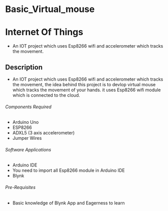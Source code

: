 # Basic_Virtual_mouse
# Internet Of Things

* An IOT project which uses Esp8266 wifi and accelerometer which tracks the movement.

## Description

* An IOT project which uses Esp8266 wifi and accelerometer which tracks the movement, the idea behind this project is to devlop virtual mouse which tracks the movement of your hands. it uses Esp8266 wifi module which is connected to the cloud.

###### Components Required

* Arduino Uno
* ESP8266
* ADXL5 (3 axis accelerometer)
* Jumper Wires

###### Software Applications

* Arduino IDE
* You need to import all Esp8266 module in Arduino IDE
* Blynk

###### Pre-Requisites

* Basic knowledge of Blynk App and Eagerness to learn
